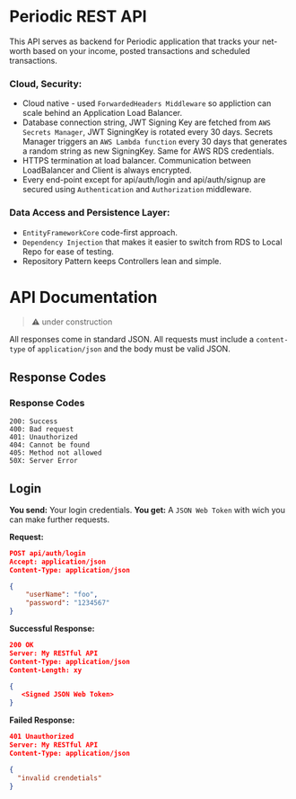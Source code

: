 # Periodic REST API

This API serves as backend for Periodic application that tracks your net-worth based on your income, posted transactions and scheduled transactions.

### Cloud, Security:

* Cloud native - used `ForwardedHeaders Middleware` so appliction can scale behind an Application Load Balancer.
* Database connection string, JWT Signing Key are fetched from `AWS Secrets Manager`, JWT SigningKey is rotated every 30 days. Secrets Manager triggers an `AWS Lambda function` every 30 days that generates a random string as new SigningKey. Same for AWS RDS credentials.
* HTTPS termination at load balancer. Communication between LoadBalancer and Client is always encrypted.
* Every end-point except for api/auth/login and api/auth/signup are secured using `Authentication` and `Authorization` middleware.

### Data Access and Persistence Layer:

* `EntityFrameworkCore` code-first approach.
* `Dependency Injection` that makes it easier to switch from RDS to Local Repo for ease of testing.
* Repository Pattern keeps Controllers lean and simple.


# API Documentation
> :warning: under construction

All responses come in standard JSON. All requests must include a `content-type` of `application/json` and the body must be valid JSON.

## Response Codes 
### Response Codes
```
200: Success
400: Bad request
401: Unauthorized
404: Cannot be found
405: Method not allowed
50X: Server Error
```

## Login
**You send:**  Your  login credentials.
**You get:** A `JSON Web Token` with wich you can make further requests.

**Request:**
```json
POST api/auth/login
Accept: application/json
Content-Type: application/json

{
    "userName": "foo",
    "password": "1234567" 
}
```
**Successful Response:**
```json
200 OK
Server: My RESTful API
Content-Type: application/json
Content-Length: xy

{
   <Signed JSON Web Token>
}

```
**Failed Response:**
```json
401 Unauthorized
Server: My RESTful API
Content-Type: application/json

{
  "invalid crendetials"
}
``` 
